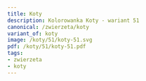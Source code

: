 ```yaml
---
title: Koty
description: Kolorowanka Koty - wariant 51
canonical: /zwierzeta/koty
variant_of: koty
image: /koty/51/koty-51.svg
pdf: /koty/51/koty-51.pdf
tags:
- zwierzeta
- koty
---
```


